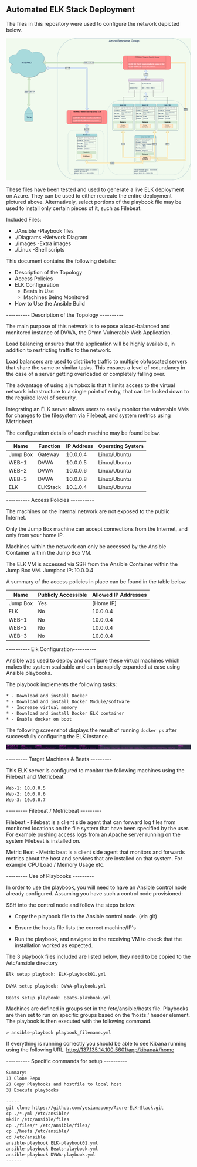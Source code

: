 ## Automated ELK Stack Deployment

The files in this repository were used to configure the network depicted below.

![Network Diagram](https://github.com/yesiamapony/Azure-ELK-Stack/blob/main/Images/Network%20Diagram.png?raw=true)

These files have been tested and used to generate a live ELK deployment on Azure. They can be used to either recreate the entire deployment pictured above. Alternatively, select portions of the playbook file may be used to install only certain pieces of it, such as Filebeat.


Included Files:
- ./Ansible  -Playbook files
- ./Diagrams -Network Diagram
- ./Images   -Extra images
- ./Linux    -Shell scripts


This document contains the following details:

- Description of the Topology
- Access Policies
- ELK Configuration
  - Beats in Use
  - Machines Being Monitored
- How to Use the Ansible Build


---------- Description of the Topology ---------- 

The main purpose of this network is to expose a load-balanced and monitored instance of DVWA, the D*mn Vulnerable Web Application.

Load balancing ensures that the application will be highly available, in addition to restricting traffic to the network.

Load balancers are used to distribute traffic to multiple obfuscated servers that share the same or similar tasks. This ensures a level of redundancy in the case of a server getting overloaded or completely falling over. 

The advantage of using a jumpbox is that it limits access to the virtual network infrastructure to a single point of entry, that can be locked down to the required level of security. 

Integrating an ELK server allows users to easily monitor the vulnerable VMs for changes to the filesystem via Filebeat, and system metrics using Metricbeat.

The configuration details of each machine may be found below.

| Name     | Function | IP Address | Operating System |
|----------|----------|------------|------------------|
| Jump Box | Gateway  | 10.0.0.4   | Linux/Ubuntu     |
| WEB-1    | DVWA     | 10.0.0.5   | Linux/Ubuntu     |
| WEB-2    | DVWA     | 10.0.0.6   | Linux/Ubuntu     |
| WEB-3    | DVWA     | 10.0.0.8   | Linux/Ubuntu     |
| ELK      | ELKStack | 10.1.0.4   | Linux/Ubuntu     |


---------- Access Policies ---------- 

The machines on the internal network are not exposed to the public Internet. 

Only the Jump Box machine can accept connections from the Internet, and only from your home IP.

Machines within the network can only be accessed by the Ansible Container within the Jump Box VM.

The ELK VM is accessed via SSH from the Ansible Container within the Jump Box VM.
	Jumpbox IP: 10.0.0.4

A summary of the access policies in place can be found in the table below.

| Name     | Publicly Accessible | Allowed IP Addresses |
|----------|---------------------|----------------------|
| Jump Box | Yes                 | [Home IP]            |
| ELK      | No                  | 10.0.0.4             |
| WEB-1    | No                  | 10.0.0.4             |
| WEB-2    | No                  | 10.0.0.4             |
| WEB-3    | No                  | 10.0.0.4             |

---------- Elk Configuration---------- 

Ansible was used to deploy and configure these virtual machines which makes the system scaleable and can be rapidly expanded at ease using Ansible playbooks.

The playbook implements the following tasks:

	* - Download and install Docker
	* - Download and install Docker Module/software
	* - Increase virtual memory
	* - Download and install Docker ELK container
	* - Enable docker on boot

The following screenshot displays the result of running `docker ps` after successfully configuring the ELK instance.

![docker](https://github.com/yesiamapony/Azure-ELK-Stack/blob/main/Images/docker_ps_output.png)

--------- Target Machines & Beats ---------

This ELK server is configured to monitor the following machines using the Filebeat and Metricbeat

	Web-1: 10.0.0.5 
	Web-2: 10.0.0.6
	Web-3: 10.0.0.7

--------- Filebeat / Metricbeat ---------

Filebeat - Filebeat is a client side agent that can forward log files from monitored locations on the file system that have been specified by the user. For example pushing access logs from an Apache server running on the system Filebeat is installed on. 

Metric Beat - Metric beat is a client side agent that monitors and forwards metrics about the host and services that are installed on that system. For example CPU Load / Memory Usage etc. 



--------- Use of Playbooks ---------

In order to use the playbook, you will need to have an Ansible control node already configured. Assuming you have such a control node provisioned: 

SSH into the control node and follow the steps below:

- Copy the playbook file to the Ansible control node. (via git) 

- Ensure the hosts file lists the correct machine/IP's 

- Run the playbook, and navigate to the receiving VM to check that the installation worked as expected.

The 3 playbook files included are listed below, they need to be copied to the /etc/ansible directory

	Elk setup playbook: ELK-playbook01.yml
	
	DVWA setup playbook: DVWA-playbook.yml
	
	Beats setup playbook: Beats-playbook.yml
	
	
Machines are defined in groups set in the /etc/ansible/hosts file. Playbooks are then set to run on specific groups based on the 'hosts:' header element. The playbook is then executed with the following command.

	> ansible-playbook playbook_filename.yml 

If everything is running correctly you should be able to see Kibana running using the following URL. 
	http://137.135.14.100:5601/app/kibana#/home

---------- Specific commands for setup ----------

	Summary: 
	1) Clone Repo
	2) Copy Playbooks and hostfile to local host
 	3) Execute playbooks

	-----
	git clone https://github.com/yesiamapony/Azure-ELK-Stack.git
	cp ./*.yml /etc/ansible/
	mkdir /etc/ansible/files
	cp ./files/* /etc/ansible/files/
	cp ./hosts /etc/ansible/
	cd /etc/ansible
	ansible-playbook ELK-playbook01.yml
	ansible-playbook Beats-playbook.yml
	ansible-playbook DVWA-playbook.yml
	------
